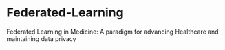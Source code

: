 # Federated-Learning
Federated Learning in Medicine:  A paradigm for advancing Healthcare and maintaining data privacy
